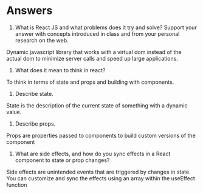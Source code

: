 # Answers

1. What is React JS and what problems does it try and solve? Support your answer with concepts introduced in class and from your personal research on the web.

Dynamic javascript library that works with a virtual dom instead of the actual dom to minimize server calls and speed up large applications.

1. What does it mean to think in react?

To think in terms of state and props and building with components.

1. Describe state.

State is the description of the current state of something with a dynamic value.

1. Describe props.

Props are properties passed to components to build custom versions of the component

1. What are side effects, and how do you sync effects in a React component to state or prop changes?

Side effects are unintended events that are triggered by changes in state. You can customize and sync the effects using an array within the useEffect function